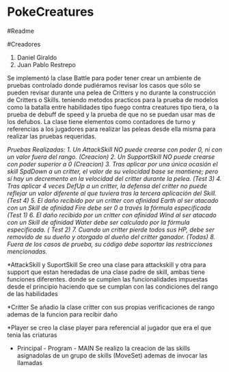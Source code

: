 # PokeCreatures

#Readme

#Creadores
1. Daniel Giraldo
2. Juan Pablo Restrepo

Se implementó la clase Battle para poder tener  crear un ambiente de pruebas controlado donde pudiéramos revisar los casos que sólo se pueden revisar durante una pelea de Critters y no durante la construcción de Critters o Skills. teniendo metodos practicos para la prueba de modelos como la batalla entre habilidades tipo fuego contra creatures tipo tiera, o la prueba de debuff de speed y la prueba de que no se puedan usar mas de los defubos.
La clase tiene elementos como contadores de turno y referencias a los jugadores para realizar las peleas desde ella misma para realizar las pruebas requeridas.

*Pruebas Realizadas: 1. Un AttackSkill NO puede crearse con poder 0, ni con un valor fuera del rango. (Creacion)
2. Un SupportSkill NO puede crearse con poder superior a 0 (Creacion)
3. Tras aplicar por una única ocasión el skill SpdDown a un critter, el valor de su velocidad base se mantiene; pero sí hay un decremento en la velocidad del critter durante la pelea. (Test 3)
4. Tras aplicar 4 veces DefUp a un critter, la defensa del critter no puede reflejar un valor diferente al que tuviera tras la tercera aplicación del Skill. (Test 4)
5. El daño recibido por un critter con afinidad Earth al ser atacado con un Skill de afinidad Fire debe ser 0 a través la fórmula especificada (Test 1)
6. El daño recibido por un critter con afinidad Wind al ser atacado con un Skill de afinidad Water debe ser calculado por la fórmula especificada. ( Test 2)
7. Cuando un critter pierde todos sus HP, debe ser removido de su dueño y otorgado al dueño del critter ganador. (Todas)
8. Fuera de los casos de prueba, su código debe soportar las restricciones mencionadas.*



*AttackSkill y SuportSkill
Se creo una clase para attackskill y otra para support que estan heredadas de una clase padre de skill, ambas tiene funciones diferentes. donde se cumplen las funcionalidades impuestas desde el principio haciendo que se cumplan con las condiciones del rango de las habilidades

*Critter
Se añadio la clase critter con sus propias verificaciones de rango ademas de la funcion para recibir daño

*Player
se creo la clase player para referencial al jugador que era el que tenia las criaturas 

- Principal - Program - MAIN
Se realizo la creacion de las skills asignadolas de un grupo de skills (MoveSet) ademas de invocar las llamadas
